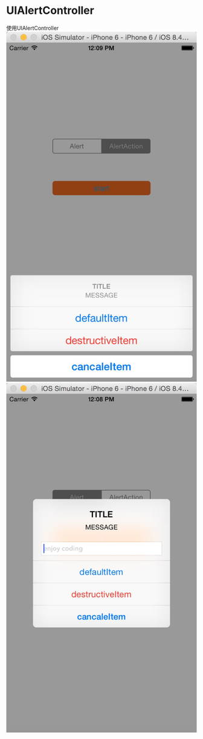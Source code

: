 # UIAlertController
使用UIAlertController
![image](https://github.com/crossPQW/UIAlertController/blob/master/images/5077F9CC-42E0-4871-83B3-EDCBFC40DAF3.png)  
![image](https://github.com/crossPQW/UIAlertController/blob/master/images/635C7FA9-7641-419C-9FE2-FDB659B24D7E.png)
